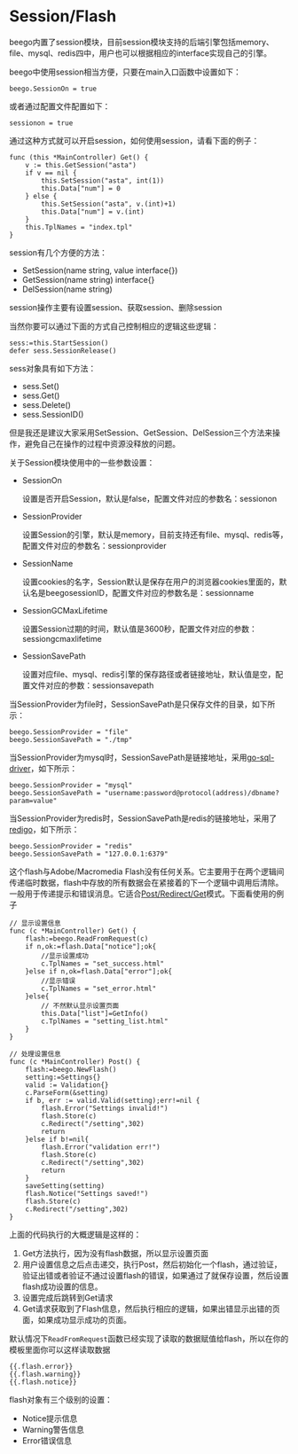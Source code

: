 # Session/Flash

beego内置了session模块，目前session模块支持的后端引擎包括memory、file、mysql、redis四中，用户也可以根据相应的interface实现自己的引擎。

beego中使用session相当方便，只要在main入口函数中设置如下：

	beego.SessionOn = true

或者通过配置文件配置如下：

	sessionon = true

通过这种方式就可以开启session，如何使用session，请看下面的例子：

	func (this *MainController) Get() {
		v := this.GetSession("asta")
		if v == nil {
			this.SetSession("asta", int(1))
			this.Data["num"] = 0
		} else {
			this.SetSession("asta", v.(int)+1)
			this.Data["num"] = v.(int)
		}
		this.TplNames = "index.tpl"
	}

session有几个方便的方法：

- SetSession(name string, value interface{})
- GetSession(name string) interface{}
- DelSession(name string)

session操作主要有设置session、获取session、删除session

当然你要可以通过下面的方式自己控制相应的逻辑这些逻辑：

	sess:=this.StartSession()
	defer sess.SessionRelease()

sess对象具有如下方法：

* sess.Set()
* sess.Get()
* sess.Delete()
* sess.SessionID()

但是我还是建议大家采用SetSession、GetSession、DelSession三个方法来操作，避免自己在操作的过程中资源没释放的问题。

关于Session模块使用中的一些参数设置：

- SessionOn

	设置是否开启Session，默认是false，配置文件对应的参数名：sessionon

- SessionProvider

	设置Session的引擎，默认是memory，目前支持还有file、mysql、redis等，配置文件对应的参数名：sessionprovider

- SessionName

	设置cookies的名字，Session默认是保存在用户的浏览器cookies里面的，默认名是beegosessionID，配置文件对应的参数名是：sessionname

- SessionGCMaxLifetime

	设置Session过期的时间，默认值是3600秒，配置文件对应的参数：sessiongcmaxlifetime

- SessionSavePath

	设置对应file、mysql、redis引擎的保存路径或者链接地址，默认值是空，配置文件对应的参数：sessionsavepath


当SessionProvider为file时，SessionSavePath是只保存文件的目录，如下所示：

	beego.SessionProvider = "file"
	beego.SessionSavePath = "./tmp"

当SessionProvider为mysql时，SessionSavePath是链接地址，采用[go-sql-driver](https://github.com/go-sql-driver/mysql)，如下所示：

	beego.SessionProvider = "mysql"
	beego.SessionSavePath = "username:password@protocol(address)/dbname?param=value"

当SessionProvider为redis时，SessionSavePath是redis的链接地址，采用了[redigo](https://github.com/garyburd/redigo)，如下所示：

	beego.SessionProvider = "redis"
	beego.SessionSavePath = "127.0.0.1:6379"

这个flash与Adobe/Macromedia Flash没有任何关系。它主要用于在两个逻辑间传递临时数据，flash中存放的所有数据会在紧接着的下一个逻辑中调用后清除。一般用于传递提示和错误消息。它适合[Post/Redirect/Get](http://en.wikipedia.org/wiki/Post/Redirect/Get)模式。下面看使用的例子

	// 显示设置信息
	func (c *MainController) Get() {
		flash:=beego.ReadFromRequest(c)
		if n,ok:=flash.Data["notice"];ok{
			//显示设置成功
			c.TplNames = "set_success.html"
		}else if n,ok=flash.Data["error"];ok{
			//显示错误
			c.TplNames = "set_error.html"
		}else{
			// 不然默认显示设置页面
			this.Data["list"]=GetInfo()
			c.TplNames = "setting_list.html"
		}
	}
	
	// 处理设置信息
	func (c *MainController) Post() {
		flash:=beego.NewFlash()
		setting:=Settings{}
		valid := Validation{}
		c.ParseForm(&setting)
		if b, err := valid.Valid(setting);err!=nil {
			flash.Error("Settings invalid!")
			flash.Store(c)
			c.Redirect("/setting",302)
			return
		}else if b!=nil{
			flash.Error("validation err!")
			flash.Store(c)
			c.Redirect("/setting",302)
			return
		}	
		saveSetting(setting)
		flash.Notice("Settings saved!")
		flash.Store(c)
		c.Redirect("/setting",302)
	}

上面的代码执行的大概逻辑是这样的：

1. Get方法执行，因为没有flash数据，所以显示设置页面
2. 用户设置信息之后点击递交，执行Post，然后初始化一个flash，通过验证，验证出错或者验证不通过设置flash的错误，如果通过了就保存设置，然后设置flash成功设置的信息。
3. 设置完成后跳转到Get请求
4. Get请求获取到了Flash信息，然后执行相应的逻辑，如果出错显示出错的页面，如果成功显示成功的页面。

默认情况下`ReadFromRequest`函数已经实现了读取的数据赋值给flash，所以在你的模板里面你可以这样读取数据

	{{.flash.error}}
	{{.flash.warning}}
	{{.flash.notice}}
	
flash对象有三个级别的设置：
* Notice提示信息
* Warning警告信息
* Error错误信息